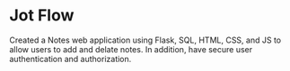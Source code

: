 # Jot Flow

Created a Notes web application using Flask, SQL, HTML, CSS, and JS to allow users to add and delate notes. In addition, have secure user authentication and authorization.
